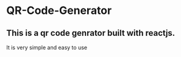 # QR-Code-Generator
## This is a qr code genrator built with reactjs.
It is very simple and easy to use
